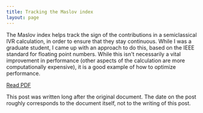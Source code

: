 ```yaml
---
title: Tracking the Maslov index
layout: page
---
```


The Maslov index helps track the sign of the contributions in a
semiclassical IVR calculation, in order to ensure that they stay continuous.
While I was a graduate student, I came up with an approach to do this, based
on the IEEE standard for floating point numbers. While this isn't
necessarily a vital improvement in performance (other aspects of the
calculation are more computationally expensive), it is a good example of
how to optimize performance.

<a href="/teaching/maslov-implementation.pdf" data-fancybox>Read PDF</a>

<div class="note" markdown="1">

This post was written long after the original document. The date on the post
roughly corresponds to the document itself, not to the writing of this post.

</div>
